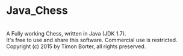 # Java_Chess
<br>A Fully working Chess, written in Java (JDK 1.7).
<br>It's free to use and share this software. Commercial use is restricted.
<br>Copyright (c) 2015 by Timon Borter, all rights preserved.
